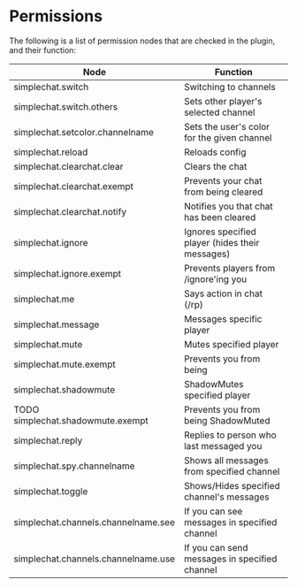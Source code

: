 # Permissions

The following is a list of permission nodes that are checked in the plugin, and their function:

Node | Function
--- | ---
simplechat.switch | Switching to channels
simplechat.switch.others | Sets other player's selected channel
simplechat.setcolor.channelname | Sets the user's color for the given channel
simplechat.reload | Reloads config
simplechat.clearchat.clear | Clears the chat
simplechat.clearchat.exempt | Prevents your chat from being cleared
simplechat.clearchat.notify | Notifies you that chat has been cleared
simplechat.ignore | Ignores specified player (hides their messages)
simplechat.ignore.exempt | Prevents players from /ignore'ing you
simplechat.me | Says action in chat (/rp)
simplechat.message | Messages specific player
simplechat.mute | Mutes specified player
simplechat.mute.exempt | Prevents you from being 
simplechat.shadowmute | ShadowMutes specified player
TODO simplechat.shadowmute.exempt | Prevents you from being ShadowMuted
simplechat.reply | Replies to person who last messaged you
simplechat.spy.channelname | Shows all messages from specified channel
simplechat.toggle | Shows/Hides specified channel's messages
simplechat.channels.channelname.see | If you can see messages in specified channel
simplechat.channels.channelname.use | If you can send messages in specified channel